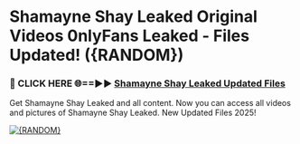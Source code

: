 # Shamayne Shay Leaked Original Videos 0nlyFans Leaked - Files Updated! ({RANDOM})

<h3>🔴 CLICK HERE 🌐==►► <a href="https://betterlinks.top/A2PfLJ" rel="nofollow">Shamayne Shay Leaked Updated Files</a></h3>

Get Shamayne Shay Leaked and all content. Now you can access all videos and pictures of Shamayne Shay Leaked. New Updated Files 2025!

[![{RANDOM}](https://i.imgur.com/ppqm5kG.gif)](https://betterlinks.top/A2PfLJ)